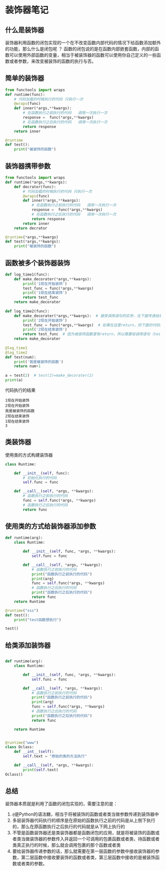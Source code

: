 # 装饰器笔记

## 什么是装饰器
装饰器利用函数的闭包实现的一个在不改变函数内部代码的情况下给函数添加额外的功能，那么什么是闭包呢 ？
函数的闭包说的是在函数内部嵌套函数，内部的函数可以使用外部函数的变量，相当于被装饰器的函数可以使用你自己定义的一些函数或者参数，来改变被装饰的函数的执行与否。
## 简单的装饰器

```python 
from functools import wraps
def runtime(func):
    # 代码加载的时候执行的代码 只执行一次 
    @wraps(func)
    def inner(*args,**kwargs):
        # 在函数执行之前执行的代码   调用一次执行一次
        response =  func(*args,**kwargs)
        # 在函数执行之后执行的代码   调用一次执行一次
        return response
    return inner

@runtime
def test():
    print("被装饰的函数")
```

## 装饰器携带参数

```python
from functools import wraps
def runtime(*args,**kwargs):
    def decrator(func):
        # 代码加载的时候执行的代码 只执行一次 
        @wraps(func)
        def inner(*args,**kwargs):
            # 在函数执行之前执行的代码   调用一次执行一次
            response =  func(*args,**kwargs)
            # 在函数执行之后执行的代码   调用一次执行一次
            return response
        return inner
    return decrator

@runtime(*args,**kwargs)
def test(*args,**kwargs):
    print("被装饰的函数")
```

## 函数被多个装饰器装饰

```python 
def log_time1(func):
    def make_decorater(*args,**kwargs): 
        print('1现在开始装饰')
        test_func = func(*args,**kwargs) 
        print('1现在结束装饰') 
        return test_func 
    return make_decorater
 
def log_time2(func):
    def make_decorater(*args,**kwargs):  # 接受调用语句的实参，在下面传递给被装饰函数（原函数）
        print('2现在开始装饰')
        test_func = func(*args,**kwargs)  # 如果在这里return，则下面的代码无法执行，所以引用并在下面返回
        print('2现在结束装饰')
        return test_func  # 因为被装饰函数里有return，所以需要给调用语句（test（2））一个返回，又因为test_func = func(*args,**kwargs)已经调用了被装饰函数，这里就不用带（）调用了，区别在于运行顺序的不同。
    return make_decorater
 
@log_time1
@log_time2
def test(num):
    print('我是被装饰的函数')
    return num+1
 
a = test(2)  # test(2)=make_decorater(2)
print(a)
```
代码执行的结果
```
1现在开始装饰
2现在开始装饰
我是被装饰的函数
2现在结束装饰
1现在结束装饰
3
```
## 类装饰器 
使用类的方式构建装饰器
```python
class Runtime:

    def __init__(self, func):
        # 初始化执行的代码 
        self.func = func

    def __call__(self, *args, **kwargs):
        # 函数执行之前执行的代码
        func = self.func(*args, **kwargs)
        # 函数执行之后执行的代码  
        return func
```

## 使用类的方式给装饰器添加参数
```python 
def runtime(arg):
    class Runtime:

        def __init__(self, func, *args, **kwargs):
            self.func = func

        def __call__(self, *args, **kwargs):
            # 函数执行之前执行的代码
            print("函数执行之前执行的代码")
            print(arg)
            func = self.func(*args, **kwargs)
            # 函数执行之后执行的代码
            print("函数执行之后执行的代码")
            return func
    return Runtime

@runtime("sss")
def test():
    print("test函数想执行")

test()
```

## 给类添加装饰器
```python 

def runtime(arg):
    class Runtime:

        def __init__(self, func, *args, **kwargs):
            self.func = func

        def __call__(self, *args, **kwargs):
            # 函数执行之前执行的代码
            print("函数执行之前执行的代码")
            print(arg)
            func = self.func(*args, **kwargs)
            # 函数执行之后执行的代码
            print("函数执行之后执行的代码")
            return func

    return Runtime


@runtime("www")
class Oclass:
    def __int__(self):
        self.text = "原始的类的方法执行"

    def __call__(self, *args, **kwargs):
        print(self.text)
Oclass()
```

## 总结

装饰器本质就是利用了函数的闭包实现的，需要注意的是：
1. `@`是Python的语法糖，相当于将被装饰的函数或者类当做参数传递到装饰器中
2. 多层装饰器代码执行的顺序是在原始的函数执行之前的代码是从上倒下执行的，那么在原函数执行之后执行的代码就是从下网上执行的
3. 不管是函数装饰器还是类装饰器都是函数闭包的应用，就是将被装饰的函数或者类当做装饰器的参数传入并返回一个可调用的包裹函数或者类，待函数或者类真正执行的时候，那么就会调用包裹的那个函数或者类
4. 要给装饰器传递参数的话，那么就需要在第一层函数的参数中接收装饰器的参数，第二层函数中接收要装饰的函数或者类，第三层函数中接收的是被装饰函数或者类的参数。
